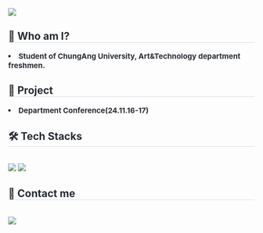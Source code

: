 <div align= "left">
    <div style="text-align: left;"> 
    <img src="https://capsule-render.vercel.app/api?type=waving&color=fff2b3&height=120&text=Welcome%20🐥&animation=&fontColor=1c2931&fontSize=40" />
    </div>
    <div style="text-align: left;"> 
    <h2 style="border-bottom: 1px solid #d8dee4; color: #282d33;"> 🤔 Who am I? </h2>  
    <div style="font-weight: 700; font-size: 15px; text-align: left; color: #282d33;"> <li> Student of ChungAng University, Art&Technology department freshmen. </div> 
    </div>
    <div style="text-align: left;">
    <h2 style="border-bottom: 1px solid #d8dee4; color: #282d33;"> 🏫 Project </h2> 
    <div style="font-weight: 700; font-size: 15px; text-align: left; color: #282d33;"> <li> Department Conference(24.11.16-17) </div> 
          </div>
    <div style="text-align: left;">
    <h2 style="border-bottom: 1px solid #d8dee4; color: #282d33;"> 🛠️ Tech Stacks </h2> <br> 
    <div style="margin: ; text-align: left;" "text-align: left;"> <img src="https://img.shields.io/badge/C++-00599C?style=for-the-badge&logo=C%2B%2B&logoColor=white">
          <img src="https://img.shields.io/badge/Python-3776AB?style=for-the-badge&logo=Python&logoColor=white">
          </div>
    </div>
    <div style="text-align: left;">
    <h2 style="border-bottom: 1px solid #d8dee4; color: #282d33;"> 📧 Contact me </h2> <br> 
    <div style="text-align: left;"> <a href=mailto:https://mail.google.com/mail/u/0/#inbox> <img src="https://img.shields.io/badge/Gmail-EA4335?style=for-the-badge&logo=Gmail&logoColor=white&link=mailto:https://mail.google.com/mail/u/0/#inbox"> </a>
          </div>  <br> 
    <div style="text-align: left;">  </div> 
    </div>
    
